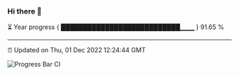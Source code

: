 ### Hi there 👋

⏳ Year progress { ███████████████████████████▁▁▁ } 91.65 %

---

⏰ Updated on Thu, 01 Dec 2022 12:24:44 GMT

![Progress Bar CI](https://github.com/liununu/liununu/workflows/Progress%20Bar%20CI/badge.svg)
